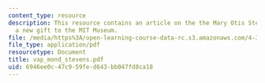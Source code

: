 ```yaml
---
content_type: resource
description: This resource contains an article on the the Mary Otis Stevens Collection,
  a new gift to the MIT Museum.
file: /media/https%3A/open-learning-course-data-rc.s3.amazonaws.com/4-303-the-production-of-space-art-architecture-and-urbanism-in-dialogue-fall-2006/6946ee0c47c959fed643bb047fd8ca18_vap_mond_stevens.pdf
file_type: application/pdf
resourcetype: Document
title: vap_mond_stevens.pdf
uid: 6946ee0c-47c9-59fe-d643-bb047fd8ca18
---
```

